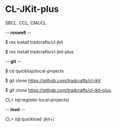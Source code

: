 <!--dd -*- coding: utf-8 -*- -->  
# CL-JKit-plus

SBCL. CCL, CMUCL

-- **roswell** --

$ ros install tradcrafts/cl-jkit

$ ros install tradcrafts/cl-jkit-plus

-- **git** --

$ cd quicklisp/local-projects

$ git clone https://github.com/tradcrafts/cl-jkit

$ git clone https://github.com/tradcrafts/cl-jkit-plus

CL> (ql:register-local-projects)


-- **load** --

CL> (ql:quickload :jkit+)

